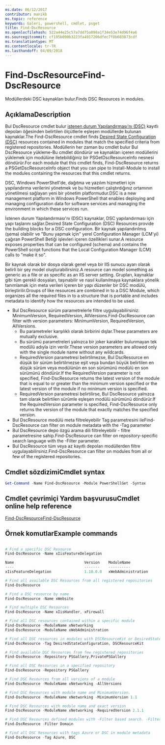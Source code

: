```yaml
---
ms.date: 06/12/2017
contributor: manikb
ms.topic: reference
keywords: Galeri, powershell, cmdlet, psget
title: Find-DscResource
ms.openlocfilehash: 522a44e25c57a7dd75a098a1f34e53e74d96f4a6
ms.sourcegitcommit: cf195b090b3223fa4917206dfec7f0b603873cdf
ms.translationtype: MT
ms.contentlocale: tr-TR
ms.lasthandoff: 04/09/2018
---
```

# <a name="find-dscresource"></a><span data-ttu-id="86892-103">Find-DscResource</span><span class="sxs-lookup"><span data-stu-id="86892-103">Find-DscResource</span></span>

<span data-ttu-id="86892-104">Modüllerdeki DSC kaynakları bulur.</span><span class="sxs-lookup"><span data-stu-id="86892-104">Finds DSC Resources in modules.</span></span>

## <a name="description"></a><span data-ttu-id="86892-105">Açıklama</span><span class="sxs-lookup"><span data-stu-id="86892-105">Description</span></span>

<span data-ttu-id="86892-106">Bul DscResource cmdlet bulur [istenen durum Yapılandırması'nı (DSC)](https://msdn.microsoft.com/PowerShell/dsc/overview) kayıtlı depoları öğesinden belirtilen ölçütlerle eşleşen modüllerde bulunan kaynaklar.</span><span class="sxs-lookup"><span data-stu-id="86892-106">The Find-DscResource cmdlet finds [Desired State Configuration (DSC)](https://msdn.microsoft.com/PowerShell/dsc/overview) resources contained in modules that match the specified criteria from registered repositories.</span></span>
<span data-ttu-id="86892-107">Modüllerin her zaman bu cmdlet bulur Bul DscResource yükleme-Bu cmdlet döndürür ve kaynakları içeren modüllerini yüklemek için modülüne iletebildiğiniz bir PSGetDscResourceInfo nesnesi döndürür.</span><span class="sxs-lookup"><span data-stu-id="86892-107">For each module that this cmdlet finds, Find-DscResource returns a PSGetDscResourceInfo object that you can pipe to Install-Module to install the modules containing the resources that this cmdlet returns.</span></span>

<span data-ttu-id="86892-108">DSC, Windows PowerShell'de, dağıtma ve yazılım hizmetleri için yapılandırma verilerini yönetmek ve bu hizmetleri çalıştırdığınız ortamının yönetilmesi sağlayan yeni bir yönetim platformudur.</span><span class="sxs-lookup"><span data-stu-id="86892-108">DSC is a new management platform in Windows PowerShell that enables deploying and managing configuration data for software services and managing the environment in which these services run.</span></span>

<span data-ttu-id="86892-109">İstenen durum Yapılandırması'nı (DSC) kaynaklar, DSC yapılandırması için yapı taşlarını sağlar.</span><span class="sxs-lookup"><span data-stu-id="86892-109">Desired State Configuration (DSC) Resources provide the building blocks for a DSC configuration.</span></span> <span data-ttu-id="86892-110">Bir kaynak yapılandırılmış (şema) olabilir ve "Bunu yapmak için" yerel Configuration Manager (LCM'yi) çağıran PowerShell Betiği işlevleri içeren özellikleri sunar.</span><span class="sxs-lookup"><span data-stu-id="86892-110">A resource exposes properties that can be configured (schema) and contains the PowerShell script functions that the Local Configuration Manager (LCM) calls to "make it so".</span></span>

<span data-ttu-id="86892-111">Bir kaynak olarak bir dosya olarak genel veya bir IIS sunucu ayarı olarak belirli bir şey model oluşturabilirsiniz.</span><span class="sxs-lookup"><span data-stu-id="86892-111">A resource can model something as generic as a file or as specific as an IIS server setting.</span></span> <span data-ttu-id="86892-112">Grupları, kaynaklar gibi tüm gerekli dosyaları, taşınabilir ve nasıl kullanılmaya kaynaklara yönelik tanımlamak için meta verileri içeren bir yapı düzenler bir DSC modülü, birleştirilir.</span><span class="sxs-lookup"><span data-stu-id="86892-112">Groups of like resources are combined in to a DSC Module, which organizes all the required files in to a structure that is portable and includes metadata to identify how the resources are intended to be used.</span></span>

- <span data-ttu-id="86892-113">Bul DscResource sürüm parametrelerle filtre uygulayabilirsiniz: MinimumVersion, RequiredVersion, AllVersions.</span><span class="sxs-lookup"><span data-stu-id="86892-113">Find-DscResource can filter with version parameters: MinimumVersion, RequiredVersion, AllVersions.</span></span>
  - <span data-ttu-id="86892-114">Bu parametreler karşılıklı olarak birbirini dışlar.</span><span class="sxs-lookup"><span data-stu-id="86892-114">These parameters are mutually exclusive.</span></span>
  - <span data-ttu-id="86892-115">Bu sürümü parametreleri yalnızca bir joker karakter bulunmayan tek modülü adıyla izin verilir.</span><span class="sxs-lookup"><span data-stu-id="86892-115">These version parameters are allowed only with the single module name without any wildcards.</span></span>
  - <span data-ttu-id="86892-116">RequiredVersion parametresi belirtilmezse, Bul DscResource en düşük bir sürüm belirtilmezse eşit veya bundan büyük belirtilen en düşük sürüm veya modülünün en son sürümünü modülü en son sürümünü döndürür.</span><span class="sxs-lookup"><span data-stu-id="86892-116">If the RequiredVersion parameter is not specified, Find-DscResource returns the latest version of the module that is equal to or greater than the minimum version specified or the latest version of the module if no minimum version is specified.</span></span>
  - <span data-ttu-id="86892-117">RequiredVersion parametresi belirtilirse, Bul DscResource yalnızca tam olarak belirtilen sürümle eşleşen modülü sürümünü döndürür.</span><span class="sxs-lookup"><span data-stu-id="86892-117">If the RequiredVersion parameter is specified, Find-DscResource only returns the version of the module that exactly matches the specified version.</span></span>
- <span data-ttu-id="86892-118">Bul DscResource modülü meta filtreleyebilir Tag parametresini ile</span><span class="sxs-lookup"><span data-stu-id="86892-118">Find-DscResource can filter on module metadata with the -Tag parameter</span></span>
- <span data-ttu-id="86892-119">Bul DscResource depo özgü arama dili filtreleyebilir - filtre parametresine sahip.</span><span class="sxs-lookup"><span data-stu-id="86892-119">Find-DscResource can filter on repository-specific search language with the -Filter parameter.</span></span>
- <span data-ttu-id="86892-120">Bul DscResource tüm veya az kayıtlı depoları modüllerden filtre uygulayabilirsiniz.</span><span class="sxs-lookup"><span data-stu-id="86892-120">Find-DscResource can filter on modules from all or few of the registered repositories.</span></span>

## <a name="cmdlet-syntax"></a><span data-ttu-id="86892-121">Cmdlet sözdizimi</span><span class="sxs-lookup"><span data-stu-id="86892-121">Cmdlet syntax</span></span>
```powershell
Get-Command -Name Find-DscResource -Module PowerShellGet -Syntax
```

## <a name="cmdlet-online-help-reference"></a><span data-ttu-id="86892-122">Cmdlet çevrimiçi Yardım başvurusu</span><span class="sxs-lookup"><span data-stu-id="86892-122">Cmdlet online help reference</span></span>

[<span data-ttu-id="86892-123">Find-DscResource</span><span class="sxs-lookup"><span data-stu-id="86892-123">Find-DscResource</span></span>](http://go.microsoft.com/fwlink/?LinkId=517196)

## <a name="example-commands"></a><span data-ttu-id="86892-124">Örnek komutlar</span><span class="sxs-lookup"><span data-stu-id="86892-124">Example commands</span></span>
```powershell

# Find a specific DSC Resource
Find-DscResource -Name xIisFeatureDelegation

Name                                Version    ModuleName                          Repository
----                                -------    ----------                          ----------
xIisFeatureDelegation               1.10.0.0   xWebAdministration                  PSGallery

# Find all available DSC Resources from all registered repositories
Find-DscResource

# Find a DSC resource by name
Find-DscResource -Name xWebsite

# Find multiple DSC Resources
Find-DscResource -Name xIisHandler, xFirewall

# Find all DSC resources contained within a specific module
Find-DscResource -ModuleName xNetworking
Find-DscResource -ModuleName xWebAdministration

# Find all DSC resources in modules with DSCResourceKit or DesiredStateConfiguration
Find-DscResource -Tag DesiredStateConfiguration, DSCResourceKit

# Find available DSC Resources from few registered repositories
Find-DscResource -Repository PSGallery,PrivatePSGallery

# Find all DSC Resources in a specified repository
Find-DscResource -Repository PSGallery

# Find DSC Resources from all versions of a module
Find-DscResource -ModuleName xNetworking -AllVersions

# Find DSC Resources with module name and MinimumVersion.
Find-DscResource -ModuleName xNetworking -MinimumVersion 1.1

# Find DSC Resources with module name and exact version
Find-DscResource -ModuleName xNetworking -RequiredVersion 2.1.1

# Find DSC Resources defined modules with -Filter based search. -Filter searches in description and module names
Find-DscResource -Filter Domain

# Find all DSC Resources with tags Azure or DSC in module metadata
Find-DscResource -Tag Azure, DSC

```